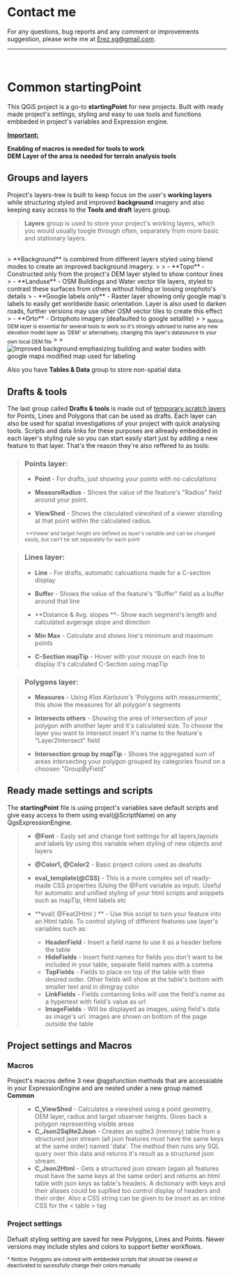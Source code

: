 # Contact me

For any questions, bug reports and any comment or improvements suggestion, please write me at
[Erez.sg@gmail.com](mailto:Erez.sg@gmail.com). 
<br>
<hr>
<br>

# Common startingPoint


This QGiS project is a go-to **startingPoint** for new projects. Built with ready made project's settings, styling and easy to use tools and functions embbeded in project's variables and Expression engine.

<ins>**Important:**</ins>

**Enabling of macros is needed for tools to work** <br>
**DEM Layer of the area is needed for terrain analysis tools**

## Groups and layers

Project's layers-tree is built to keep focus on the user's **working layers** while structuring styled and improved **background** imagery and also keeping easy access to the **Tools and draft** layers group. 
> **Layers** group is used to store your project's working layers, which you would usually toogle through often, separately from more basic and stationary layers.
<br>
> **Background** is combined from different layers styled using blend modes to create an improved background imagery.
>
> - **Topo** - Constructed only from the project's DEM layer styled to show contour lines
> - **Landuse** -  OSM Buildings and Water vector tile layers, styled to contrast these surfaces from others without hiding or loosing orophoto's details
> - **Google labels only** - Raster layer showing only google map's labels to easily get worldwide basic orientation. Layer is also used to darken roads, further versions may use other OSM vector tiles to create this effect
> - **Orto** - Ortophoto imagery (deafaulted to google setallite) 
>
> <sub> Notice: DEM layer is essential for several tools to work so it's strongly advised to name any new elevation model layer as 'DEM' or alternatively, changing this layer's datasource to your own local DEM file</sub>
>
> <img src="Screenshot 2025-02-22 at 20.35.00.png" alt="Improved background emphasizing building and water bodies with google maps modified map used for labeling"></img>

Also you have **Tables & Data** group to store non-spatial data.

## Drafts & tools 

The last group called **Drafts & tools** is made out of [temporary scratch layers](https://docs.qgis.org/3.34/en/docs/user_manual/managing_data_source/create_layers.html#creating-a-new-temporary-scratch-layer) for Points, Lines and Polygons that can be used as drafts. Each layer can also be used for spatial investigations of your project with quick analysing tools.
Scripts and data links for these purposes are allready embedded in each layer's styling rule so you can start easily start just by adding a new feature to that layer. That's the reason they're also reffered to as tools:

> ### Points layer:
>
> - **Point** - For drafts, just showing your points with no calculations
>
> - **MeasureRadius** - Shows the value of the feature's "Radius" field around your point.
>
> - **ViewShed** - Shows the claculated viewshed of a viewer standing at that point within the calculated radius.
>
> <sub> **Viewer and target height are defined as layer's variable and can be changed easily, but can't be set separately for each point </sub>

> ### **Lines** layer:
>
> - **Line** - For drafts, automatic calcuations made for a C-section display
>
> - **Buffer** - Shows the value of the feature's "Buffer" field as a buffer around that line
>
> - **Distance & Avg. slopes **- Show each segment's length and calculated avgerage slope and direction
>
> - **Min Max** - Calculate and shows line's minimum and maximum points
>   
> - **C-Section mapTip** - Hover with your mouse on each line to display it's calculated C-Section using mapTip 

> ### Polygons layer:
>
> - **Measures** - Using *Klas Karlsson's* 'Polygons with measurments', this show the measures for all polygon's segments 
> - **Intersects others** - Showing the area of intersection of your polygon with another layer and it's calculated size. To choose the layer you want to intersect insert it's name to the feature's "Layer2Intersect" field
>
> - **Intersection group by mapTip** - Shows the aggregated sum of areas intersecting your polygon grouped by categories found on a choosen "GroupByField"



## Ready made settings and scripts

The **startingPoint** file is using project's variables save default scripts and give easy access to them using eval(@ScriptName) on any QgsExpressionEngine.

> - **@Font** - Easly set and change font settings for all layers,layouts and labels by using this variable when styling of new objects and layers
>
> - **@Color1, @Color2** - Basic project colors used as deafults
>
> - **eval_template(@CSS)** - This is a more complex set of ready-made CSS properties (Using the @Font variable  as input). Useful for automatic and unified styling of your html scripts and snippets such as mapTip, Html labels etc
>
> - **eval( @Feat2Html ) ** - Use this script to turn your feature into an Html table. To control styling of different features use layer's variables such as:
>   - **HeaderField** - Insert a field name to use it as a header before the table
>   - **HideFields** - Insert field names for fields you don't want to be included in your table, separate field names with a comma
>   - **TopFields** - Fields to place on top of the table with their desired order. Other fields will show at the table's bottom with smaller text and in dimgray color
>   - **LinkFields** - Fields containing links will use the field's name as a hypertext with field's value as url
>   - **ImageFields** - Will be displayed as images, using field's data as image's url. Images are shown on bottom of the page outside the table



## Project settings and Macros

### Macros 
Project's macros define 3 new @qgsfunction methods that are accessiable in your ExpressionEngine and are nested under a new group named **Common**
> - **C_ViewShed** - Calculates a viewshed using a point geometry, DEM layer, radius and target observer heights. Gives back a polygon representing visible areas
> - **C_Json2Sqlite2Json** - Creates an sqlite3 (memory) table from a structured json stream (all json features must have the same keys at the same order) named 'data'. The method then runs any SQL query over this data and returns it's result as a structured json stream.
> - **C_Json2Html** - Gets a structured json stream (again all features must have the same keys at the same order) and returns an html table with json keys as table's headers. A dictionary with keys and their aliases could be supllied too control display of headers and their order. Also a CSS string can be given to be insert as an inline CSS for the < table > tag


### Project settings
Defualt styling setting are saved for new Polygons, Lines and Points. Newer versions may include styles and colors to support better workflows.

 <sub> * Notice: Polygons are colored with embbeded scripts that should be cleared or deactivated to sucessfully change their colors manually </sub>

